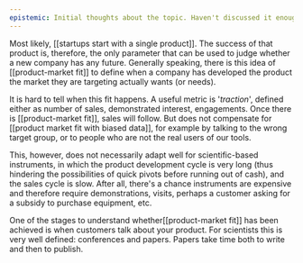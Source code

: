 ```yaml
---
epistemic: Initial thoughts about the topic. Haven't discussed it enough with others. 
---
```


Most likely, [[startups start with a single product]]. The success of that product is, therefore, the only parameter that can be used to judge whether a new company has any future. Generally speaking, there is this idea of [[product-market fit]] to define when a company has developed the product the market they are targeting actually wants (or needs). 

It is hard to tell when this fit happens. A useful metric is '*traction*', defined either as number of sales, demonstrated interest, engagements. Once there is [[product-market fit]], sales will follow. But does not compensate for [[product market fit with biased data]], for example by talking to the wrong target group, or to people who are not the real users of our tools. 

This, however, does not necessarily adapt well for scientific-based instruments, in which the product development cycle is very long (thus hindering the possibilities of quick pivots before running out of cash), and the sales cycle is slow. After all, there's a chance instruments are expensive and therefore require demonstrations, visits, perhaps a customer asking for a subsidy to purchase equipment, etc. 

One of the stages to understand whether[[product-market fit]] has been achieved is when customers talk about your product. For scientists this is very well defined: conferences and papers. Papers take time both to write and then to publish.